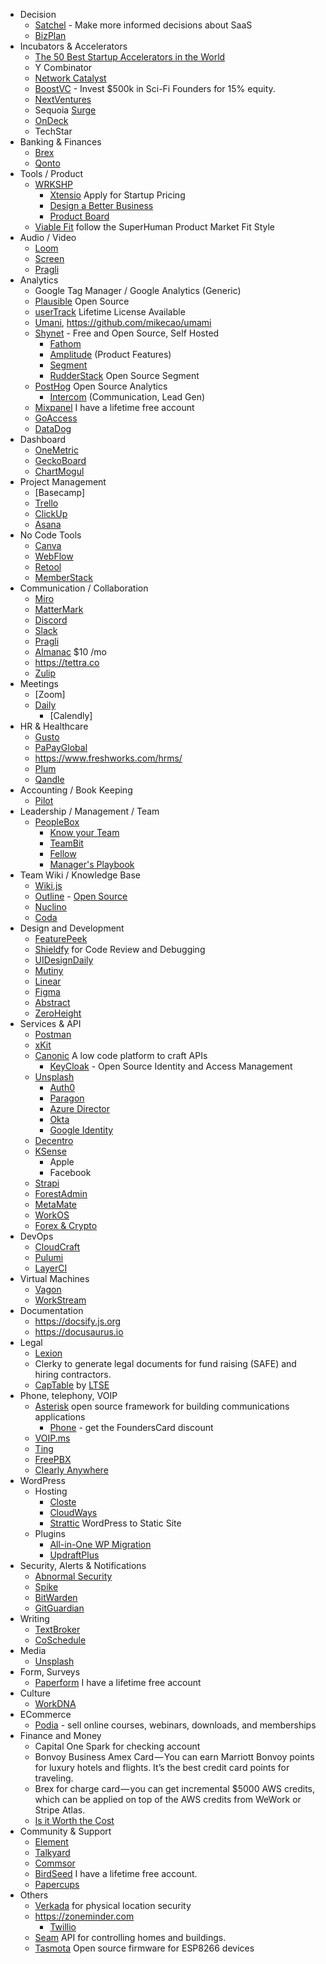- Decision
  + [Satchel](https://satchel.com) - Make more informed decisions about SaaS
  + [BizPlan](https://www.bizplan.com)
- Incubators & Accelerators
	+ [The 50 Best Startup Accelerators in the World](https://www.growthmentor.com/blog/best-startup-accelerators/)
	+ Y Combinator
	+ [Network Catalyst](https://www.villageglobal.vc/network-catalyst/)
	+ [BoostVC](https://www.boost.vc) - Invest $500k in Sci-Fi Founders for 15% equity.
	+ [NextVentures](https://nextviewventures.com/the-everyday-economy-accelerator/)
	+ Sequoia [Surge](https://www.surgeahead.com)
	+ [OnDeck](https://www.beondeck.com)
	+ TechStar
- Banking & Finances
	+ [Brex](https://brex.com)
	+ [Qonto](https://qonto.eu/en)
- Tools / Product
  + [WRKSHP](https://wrkshp.tools)
	+ [Xtensio](https://xtensio.com) Apply for Startup Pricing
	+ [Design a Better Business](https://designabetterbusiness.tools)
	+ [Product Board](https://www.productboard.com)
  + [Viable Fit](https://viable.fit/) follow the SuperHuman Product Market Fit Style
- Audio / Video
  + [Loom](https://www.loom.com)
  + [Screen](https://screen.so/)
  + [Pragli](https://pragli.com)
- Analytics
	+ Google Tag Manager / Google Analytics (Generic)
  + [Plausible](https://plausible.io) Open Source
  + [userTrack](https://www.usertrack.net) Lifetime License Available
  + [Umani](https://umami.is), https://github.com/mikecao/umami
  + [Shynet](https://github.com/milesmcc/shynet) - Free and Open Source, Self Hosted
	+ [Fathom](https://usefathom.com)
	+ [Amplitude](https://amplitude.com) (Product Features)
	+ [Segment](https://segment.com)
	+ [RudderStack](https://github.com/rudderlabs/rudder-server/) Open Source Segment
  + [PostHog](https://posthog.com) Open Source Analytics
	+ [Intercom](https://www.intercom.com) (Communication, Lead Gen)
  + [Mixpanel](https://mixpanel.com/) I have a lifetime free account
  + [GoAccess](https://goaccess.io)
  + [DataDog](https://www.datadoghq.com)
- Dashboard
	+ [OneMetric](https://www.onemetric.io)
	+ [GeckoBoard](https://www.geckoboard.com)
	+ [ChartMogul](https://www.chartmogul.com)
- Project Management
	+ [Basecamp]
	+ [Trello](http://trello.com)
  + [ClickUp](https://clickup.com/)
  + [Asana](https://asana.com/)
- No Code Tools
	+ [Canva](https://www.canva.com/)
	+ [WebFlow](https://webflow.com)
	+ [Retool](https://retool.com)
	+ [MemberStack](https://www.memberstack.io)
- Communication / Collaboration
	+ [Miro](https://miro.com)
	+ [MatterMark](https://mattermost.com)
	+ [Discord](https://discordapp.com)
	+ [Slack](https://slack.com/)
	+ [Pragli](https://pragli.com)
	+ [Almanac](https://askalmanac.com/) $10 /mo
	+ https://tettra.co
  + [Zulip](https://zulip.com)
- Meetings
	+ [Zoom]
  + [Daily](https://www.daily.co)
	+ [Calendly]
- HR & Healthcare
	+ [Gusto]()
	+ [PaPayGlobal](https://www.productboard.com)
	+ https://www.freshworks.com/hrms/
	+ [Plum](https://www.plumhq.com)
	+ [Qandle](https://www.qandle.com)
- Accounting / Book Keeping
	+ [Pilot](https://pilot.com/)
- Leadership / Management / Team
  + [PeopleBox](https://www.peoplebox.ai)
	+ [Know your Team](https://knowyourteam.com)
	+ [TeamBit](https://teambit.io)
	+ [Fellow](https://www.fellow.app/)
	+ [Manager's Playbook](https://github.com/ksindi/managers-playbook)
- Team Wiki / Knowledge Base
  + [Wiki.js](https://wiki.js.org)
  + [Outline](https://www.getoutline.com) - [Open Source](https://github.com/outline/outline)
  + [Nuclino](https://www.nuclino.com)
  + [Coda](https://coda.io/)
- Design and Development
	+ [FeaturePeek](https://featurepeek.com)
	+ [Shieldfy](https://shieldfy.io) for Code Review and Debugging
	+ [UIDesignDaily](https://uidesigndaily.com)
	+ [Mutiny](https://www.mutinyhq.com)
	+ [Linear](https://linear.app)
	+ [Figma](https://www.figma.com/)
	+ [Abstract](https://www.abstract.com)
	+ [ZeroHeight](https://zeroheight.com/)
- Services & API
  + [Postman](https://www.postman.com)
  + [xKit](https://xkit.co)
  + [Canonic](https://canonic.dev) A low code platform to craft APIs
	+ [KeyCloak](https://www.keycloak.org) - Open Source Identity and Access Management
  + [Unsplash](https://unsplash.com/developers)
	+ [Auth0](https://auth0.com)
	+ [Paragon](https://www.useparagon.com)
	+ [Azure Director](https://azure.microsoft.com/en-ca/services/active-directory/)
	+ [Okta](https://www.okta.com)
	+ [Google Identity](https://developers.google.com/identity)
  + [Decentro](https://decentro.tech)
  + [KSense](https://ksense.io)
	+ Apple
	+ Facebook
  + [Strapi](https://strapi.io)
  + [ForestAdmin](https://www.forestadmin.com)
  + [MetaMate](https://metamate.io)
  + [WorkOS](https://workos.com/)
  + [Forex & Crypto](https://exchangerate.host/)
- DevOps
	+ [CloudCraft](https://cloudcraft.co)
	+ [Pulumi](https://www.pulumi.com)
	+ [LayerCI](https://layerci.com)
- Virtual Machines
	+ [Vagon](https://www.vagon.io)
	+ [WorkStream](https://workstream.paperspace.com/)
- Documentation
	+ https://docsify.js.org
	+ https://docusaurus.io
- Legal
	+ [Lexion](https://lexion.ai)
  + Clerky to generate legal documents for fund raising (SAFE) and hiring contractors.
  + [CapTable](https://captable.io/) by [LTSE](https://ltse.com/)
- Phone, telephony, VOIP
  + [Asterisk](https://www.asterisk.org) open source framework for building communications applications
	+ [Phone](https://www.phone.com) - get the FoundersCard discount
  + [VOIP.ms](https://voip.ms/)
  + [Ting](https://ting.com)
  + [FreePBX](https://www.freepbx.org)
  + [Clearly Anywhere](https://crosstalksolutions.com/shop/clearly-anywhere-mobile-softphone/)
- WordPress
	+ Hosting
		* [Closte](https://closte.com)
		* [CloudWays](https://www.cloudways.com/)
		* [Strattic](https://www.strattic.com) WordPress to Static Site
	+ Plugins
		* [All-in-One WP Migration](https://wordpress.org/plugins/all-in-one-wp-migration/)
		* [UpdraftPlus](https://wordpress.org/plugins/updraftplus/)
- Security, Alerts & Notifications
	+ [Abnormal Security](https://abnormalsecurity.com)
	+ [Spike](https://spike.sh)
  + [BitWarden](https://bitwarden.com)
  + [GitGuardian](https://www.gitguardian.com)
- Writing
	+ [TextBroker](https://www.textbroker.com)
	+ [CoSchedule](https://coschedule.com/)
- Media
	+ [Unsplash]()
- Form, Surveys
  + [Paperform](https://paperform.co) I have a lifetime free account
- Culture
	+ [WorkDNA](https://workdna.com)
- ECommerce
  + [Podia](https://www.podia.com) - sell online courses, webinars, downloads, and memberships
- Finance and Money
  + Capital One Spark for checking account
  + Bonvoy Business Amex Card — You can earn Marriott Bonvoy points for luxury hotels and flights. It’s the best credit card points for traveling.
  + Brex for charge card — you can get incremental $5000 AWS credits, which can be applied on top of the AWS credits from WeWork or Stripe Atlas.
  + [Is it Worth the Cost](https://isitworththecost.com)
- Community & Support
  + [Element](https://element.io)
  + [Talkyard](https://www.talkyard.io/plans#discounts)
  + [Commsor](https://www.commsor.com)
  + [BirdSeed](https://www.birdseed.io) I have a lifetime free account.
  + [Papercups](https://papercups.io)
- Others
	+ [Verkada](https://www.verkada.com) for physical location security
  + https://zoneminder.com
	+ [Twillio](https://www.twilio.com)
  + [Seam](https://www.getseam.com/) API for controlling homes and buildings.
  + [Tasmota](http://tasmota.com/) Open source firmware for ESP8266 devices